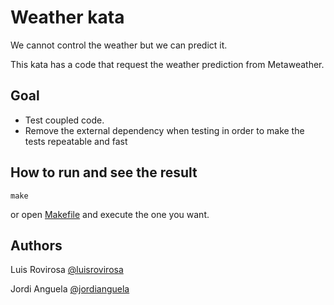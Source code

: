# Weather kata
We cannot control the weather but we can predict it.

This kata has a code that request the weather prediction from Metaweather.

## Goal
- Test coupled code.
- Remove the external dependency when testing in order to make the tests repeatable and fast 

## How to run and see the result

    make 
    
or open [Makefile](./Makefile) and execute the one you want.

## Authors
Luis Rovirosa [@luisrovirosa](https://www.twitter.com/luisrovirosa)

Jordi Anguela [@jordianguela](https://www.twitter.com/jordianguela)